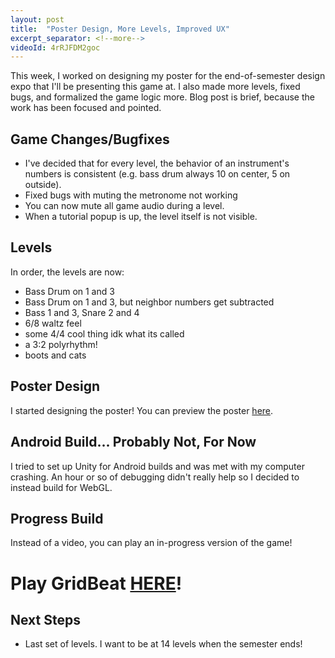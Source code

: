 ```yaml
---
layout: post
title:  "Poster Design, More Levels, Improved UX"
excerpt_separator: <!--more-->
videoId: 4rRJFDM2goc
---
```


This week, I worked on designing my poster for the end-of-semester design expo that I'll be presenting this game at. I also made more levels, fixed bugs, and formalized the game logic more. Blog post is brief, because the work has been focused and pointed.

<!--more-->

## Game Changes/Bugfixes

* I've decided that for every level, the behavior of an instrument's numbers is consistent (e.g. bass drum always 10 on center, 5 on outside).
* Fixed bugs with muting the metronome not working
* You can now mute all game audio during a level.
* When a tutorial popup is up, the level itself is not visible.

## Levels

In order, the levels are now:

- Bass Drum on 1 and 3
- Bass Drum on 1 and 3, but neighbor numbers get subtracted
- Bass 1 and 3, Snare 2 and 4
- 6/8 waltz feel
- some 4/4 cool thing idk what its called
- a 3:2 polyrhythm!
- boots and cats

## Poster Design

I started designing the poster! You can preview the poster [here](/assets/PosterDraft.pdf).


## Android Build... Probably Not, For Now

I tried to set up Unity for Android builds and was met with my computer crashing. An hour or so of debugging didn't really help so I decided to instead build for WebGL.

## Progress Build

Instead of a video, you can play an in-progress version of the game!

# Play GridBeat [HERE](/game/)!

## Next Steps

* Last set of levels. I want to be at 14 levels when the semester ends!